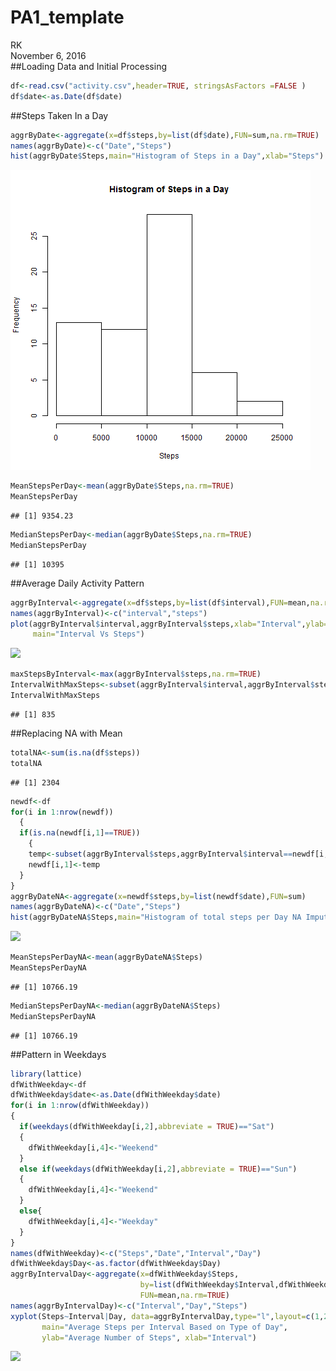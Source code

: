 # PA1_template
RK  
November 6, 2016  
##Loading Data and Initial Processing  

```r
df<-read.csv("activity.csv",header=TRUE, stringsAsFactors =FALSE )
df$date<-as.Date(df$date)
```

##Steps Taken In a Day  

```r
aggrByDate<-aggregate(x=df$steps,by=list(df$date),FUN=sum,na.rm=TRUE)
names(aggrByDate)<-c("Date","Steps")
hist(aggrByDate$Steps,main="Histogram of Steps in a Day",xlab="Steps")
```

![](./instructions_fig/TotalStepsInaDay.png)

```r
MeanStepsPerDay<-mean(aggrByDate$Steps,na.rm=TRUE)
MeanStepsPerDay
```

```
## [1] 9354.23
```

```r
MedianStepsPerDay<-median(aggrByDate$Steps,na.rm=TRUE)
MedianStepsPerDay
```

```
## [1] 10395
```
##Average Daily Activity Pattern  

```r
aggrByInterval<-aggregate(x=df$steps,by=list(df$interval),FUN=mean,na.rm=TRUE)
names(aggrByInterval)<-c("interval","steps")
plot(aggrByInterval$interval,aggrByInterval$steps,xlab="Interval",ylab="Steps",
     main="Interval Vs Steps")
```

![](PA1_template_files/figure-html/unnamed-chunk-3-1.png)<!-- -->

```r
maxStepsByInterval<-max(aggrByInterval$steps,na.rm=TRUE)
IntervalWithMaxSteps<-subset(aggrByInterval$interval,aggrByInterval$steps==maxStepsByInterval)
IntervalWithMaxSteps
```

```
## [1] 835
```
##Replacing NA with Mean   

```r
totalNA<-sum(is.na(df$steps))
totalNA
```

```
## [1] 2304
```

```r
newdf<-df
for(i in 1:nrow(newdf))
  {
  if(is.na(newdf[i,1]==TRUE))
    {
    temp<-subset(aggrByInterval$steps,aggrByInterval$interval==newdf[i,3])
    newdf[i,1]<-temp
  }
}
aggrByDateNA<-aggregate(x=newdf$steps,by=list(newdf$date),FUN=sum)
names(aggrByDateNA)<-c("Date","Steps")
hist(aggrByDateNA$Steps,main="Histogram of total steps per Day NA Imputed",xlab="Steps")
```

![](PA1_template_files/figure-html/unnamed-chunk-4-1.png)<!-- -->

```r
MeanStepsPerDayNA<-mean(aggrByDateNA$Steps)
MeanStepsPerDayNA
```

```
## [1] 10766.19
```

```r
MedianStepsPerDayNA<-median(aggrByDateNA$Steps)
MedianStepsPerDayNA
```

```
## [1] 10766.19
```
##Pattern in Weekdays  

```r
library(lattice)
dfWithWeekday<-df
dfWithWeekday$date<-as.Date(dfWithWeekday$date)
for(i in 1:nrow(dfWithWeekday))
{
  if(weekdays(dfWithWeekday[i,2],abbreviate = TRUE)=="Sat")
  {
    dfWithWeekday[i,4]<-"Weekend"
  }
  else if(weekdays(dfWithWeekday[i,2],abbreviate = TRUE)=="Sun")
  {
    dfWithWeekday[i,4]<-"Weekend"
  }
  else{
    dfWithWeekday[i,4]<-"Weekday"
  }
}
names(dfWithWeekday)<-c("Steps","Date","Interval","Day")
dfWithWeekday$Day<-as.factor(dfWithWeekday$Day)
aggrByIntervalDay<-aggregate(x=dfWithWeekday$Steps,
                             by=list(dfWithWeekday$Interval,dfWithWeekday$Day),
                             FUN=mean,na.rm=TRUE)
names(aggrByIntervalDay)<-c("Interval","Day","Steps")
xyplot(Steps~Interval|Day, data=aggrByIntervalDay,type="l",layout=c(1,2),
       main="Average Steps per Interval Based on Type of Day", 
       ylab="Average Number of Steps", xlab="Interval")
```

![](PA1_template_files/figure-html/unnamed-chunk-5-1.png)<!-- -->
